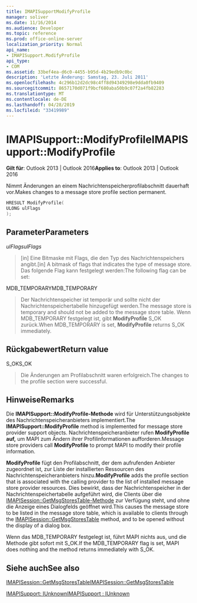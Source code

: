 ```yaml
---
title: IMAPISupportModifyProfile
manager: soliver
ms.date: 11/16/2014
ms.audience: Developer
ms.topic: reference
ms.prod: office-online-server
localization_priority: Normal
api_name:
- IMAPISupport.ModifyProfile
api_type:
- COM
ms.assetid: 33bef4ea-d6c0-4455-b95d-4b29edb9c0bc
description: 'Letzte Änderung: Samstag, 23. Juli 2011'
ms.openlocfilehash: 4c296b12d2dc98c4ff8d94349298e9dda0fb9409
ms.sourcegitcommit: 8657170d071f9bcf680aba50b9c07f2a4fb82283
ms.translationtype: MT
ms.contentlocale: de-DE
ms.lasthandoff: 04/28/2019
ms.locfileid: "33419989"
---
```

# <a name="imapisupportmodifyprofile"></a><span data-ttu-id="06780-103">IMAPISupport::ModifyProfile</span><span class="sxs-lookup"><span data-stu-id="06780-103">IMAPISupport::ModifyProfile</span></span>

  
  
<span data-ttu-id="06780-104">**Gilt für**: Outlook 2013 | Outlook 2016</span><span class="sxs-lookup"><span data-stu-id="06780-104">**Applies to**: Outlook 2013 | Outlook 2016</span></span> 
  
<span data-ttu-id="06780-105">Nimmt Änderungen an einem Nachrichtenspeicherprofilabschnitt dauerhaft vor.</span><span class="sxs-lookup"><span data-stu-id="06780-105">Makes changes to a message store profile section permanent.</span></span>
  
```cpp
HRESULT ModifyProfile(
ULONG ulFlags
);
```

## <a name="parameters"></a><span data-ttu-id="06780-106">Parameter</span><span class="sxs-lookup"><span data-stu-id="06780-106">Parameters</span></span>

 <span data-ttu-id="06780-107">_ulFlags_</span><span class="sxs-lookup"><span data-stu-id="06780-107">_ulFlags_</span></span>
  
> <span data-ttu-id="06780-108">[in] Eine Bitmaske mit Flags, die den Typ des Nachrichtenspeichers angibt.</span><span class="sxs-lookup"><span data-stu-id="06780-108">[in] A bitmask of flags that indicates the type of message store.</span></span> <span data-ttu-id="06780-109">Das folgende Flag kann festgelegt werden:</span><span class="sxs-lookup"><span data-stu-id="06780-109">The following flag can be set:</span></span>
    
<span data-ttu-id="06780-110">MDB_TEMPORARY</span><span class="sxs-lookup"><span data-stu-id="06780-110">MDB_TEMPORARY</span></span> 
  
> <span data-ttu-id="06780-111">Der Nachrichtenspeicher ist temporär und sollte nicht der Nachrichtenspeichertabelle hinzugefügt werden.</span><span class="sxs-lookup"><span data-stu-id="06780-111">The message store is temporary and should not be added to the message store table.</span></span> <span data-ttu-id="06780-112">Wenn MDB_TEMPORARY festgelegt ist, gibt **ModifyProfile** S_OK zurück.</span><span class="sxs-lookup"><span data-stu-id="06780-112">When MDB_TEMPORARY is set, **ModifyProfile** returns S_OK immediately.</span></span> 
    
## <a name="return-value"></a><span data-ttu-id="06780-113">Rückgabewert</span><span class="sxs-lookup"><span data-stu-id="06780-113">Return value</span></span>

<span data-ttu-id="06780-114">S_OK</span><span class="sxs-lookup"><span data-stu-id="06780-114">S_OK</span></span> 
  
> <span data-ttu-id="06780-115">Die Änderungen am Profilabschnitt waren erfolgreich.</span><span class="sxs-lookup"><span data-stu-id="06780-115">The changes to the profile section were successful.</span></span>
    
## <a name="remarks"></a><span data-ttu-id="06780-116">Hinweise</span><span class="sxs-lookup"><span data-stu-id="06780-116">Remarks</span></span>

<span data-ttu-id="06780-117">Die **IMAPISupport::ModifyProfile-Methode** wird für Unterstützungsobjekte des Nachrichtenspeicheranbieters implementiert.</span><span class="sxs-lookup"><span data-stu-id="06780-117">The **IMAPISupport::ModifyProfile** method is implemented for message store provider support objects.</span></span> <span data-ttu-id="06780-118">Nachrichtenspeicheranbieter rufen **ModifyProfile auf,** um MAPI zum Ändern ihrer Profilinformationen aufforderen.</span><span class="sxs-lookup"><span data-stu-id="06780-118">Message store providers call **ModifyProfile** to prompt MAPI to modify their profile information.</span></span> 
  
 <span data-ttu-id="06780-119">**ModifyProfile** fügt den Profilabschnitt, der dem aufrufenden Anbieter zugeordnet ist, zur Liste der installierten Ressourcen des Nachrichtenspeicheranbieters hinzu.</span><span class="sxs-lookup"><span data-stu-id="06780-119">**ModifyProfile** adds the profile section that is associated with the calling provider to the list of installed message store provider resources.</span></span> <span data-ttu-id="06780-120">Dies bewirkt, dass der Nachrichtenspeicher in der Nachrichtenspeichertabelle aufgeführt wird, die Clients über die [IMAPISession::GetMsgStoresTable-Methode](imapisession-getmsgstorestable.md) zur Verfügung steht, und ohne die Anzeige eines Dialogfelds geöffnet wird.</span><span class="sxs-lookup"><span data-stu-id="06780-120">This causes the message store to be listed in the message store table, which is available to clients through the [IMAPISession::GetMsgStoresTable](imapisession-getmsgstorestable.md) method, and to be opened without the display of a dialog box.</span></span> 
  
<span data-ttu-id="06780-121">Wenn das MDB_TEMPORARY festgelegt ist, führt MAPI nichts aus, und die Methode gibt sofort mit S_OK.</span><span class="sxs-lookup"><span data-stu-id="06780-121">If the MDB_TEMPORARY flag is set, MAPI does nothing and the method returns immediately with S_OK.</span></span>
  
## <a name="see-also"></a><span data-ttu-id="06780-122">Siehe auch</span><span class="sxs-lookup"><span data-stu-id="06780-122">See also</span></span>



[<span data-ttu-id="06780-123">IMAPISession::GetMsgStoresTable</span><span class="sxs-lookup"><span data-stu-id="06780-123">IMAPISession::GetMsgStoresTable</span></span>](imapisession-getmsgstorestable.md)
  
[<span data-ttu-id="06780-124">IMAPISupport: IUnknown</span><span class="sxs-lookup"><span data-stu-id="06780-124">IMAPISupport : IUnknown</span></span>](imapisupportiunknown.md)

